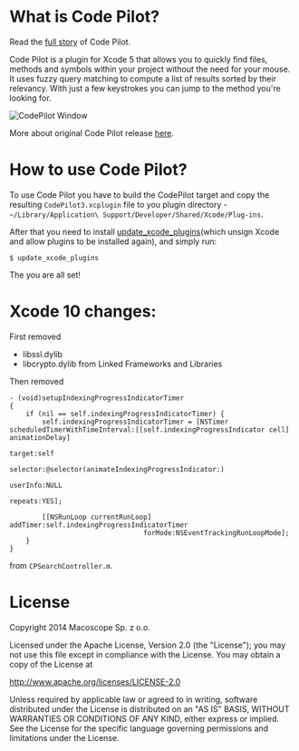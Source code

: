 What is Code Pilot?
===================

Read the [full story](http://macoscope.com/blog/the-story-of-code-pilot/) of Code Pilot.

Code Pilot is a plugin for Xcode 5 that allows you to quickly find files, methods and symbols within your project without the need for your mouse. 
It uses fuzzy query matching to compute a list of results sorted by their relevancy. With just a few keystrokes you can jump to the method you're looking for.

![CodePilot Window](https://github.com/macoscope/CodePilot/raw/master/Screenshots/CodePilot_01.png "CodePilot Window")

More about original Code Pilot release [here](http://codepilot.cc/).

How to use Code Pilot?
======================

To use Code Pilot you have to build the CodePilot target and copy the resulting `CodePilot3.xcplugin` file to you plugin directory - `~/Library/Application\ Support/Developer/Shared/Xcode/Plug-ins`. 

After that you need to install [update_xcode_plugins](https://github.com/inket/update_xcode_plugins)(which unsign Xcode and allow plugins to be installed again), and simply run: 

```shell
$ update_xcode_plugins
```

The you are all set!

Xcode 10 changes:
=================
First removed 
* libssl.dylib 
* libcrypto.dylib
from Linked Frameworks and Libraries

Then removed 
````
- (void)setupIndexingProgressIndicatorTimer
{
	if (nil == self.indexingProgressIndicatorTimer) {
		self.indexingProgressIndicatorTimer = [NSTimer scheduledTimerWithTimeInterval:[[self.indexingProgressIndicator cell] animationDelay]
                                                                           target:self
                                                                         selector:@selector(animateIndexingProgressIndicator:)
                                                                         userInfo:NULL
                                                                          repeats:YES];
    
		[[NSRunLoop currentRunLoop] addTimer:self.indexingProgressIndicatorTimer
                                 forMode:NSEventTrackingRunLoopMode];
	}
}
````
from `CPSearchController.m`.

License
=======

Copyright 2014 Macoscope Sp. z o.o.

Licensed under the Apache License, Version 2.0 (the "License"); you may not use this file except in compliance with the License. You may obtain a copy of the License at

http://www.apache.org/licenses/LICENSE-2.0

Unless required by applicable law or agreed to in writing, software distributed under the License is distributed on an "AS IS" BASIS, WITHOUT WARRANTIES OR CONDITIONS OF ANY KIND, either express or implied. See the License for the specific language governing permissions and limitations under the License.
